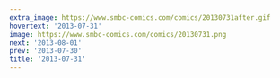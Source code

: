 ```yaml
---
extra_image: https://www.smbc-comics.com/comics/20130731after.gif
hovertext: '2013-07-31'
image: https://www.smbc-comics.com/comics/20130731.png
next: '2013-08-01'
prev: '2013-07-30'
title: '2013-07-31'
---
```

